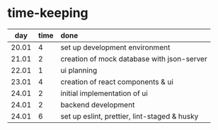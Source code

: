 # time-keeping

|  day  | time | done                                         |
| :---: | :--- | :------------------------------------------- |
| 20.01 | 4    | set up development environment               |
| 21.01 | 2    | creation of mock database with json-server   |
| 22.01 | 1    | ui planning                                  |
| 23.01 | 4    | creation of react components & ui            |
| 24.01 | 2    | initial implementation of ui                 |
| 24.01 | 2    | backend development                          |
| 24.01 | 6    | set up eslint, prettier, lint-staged & husky |
